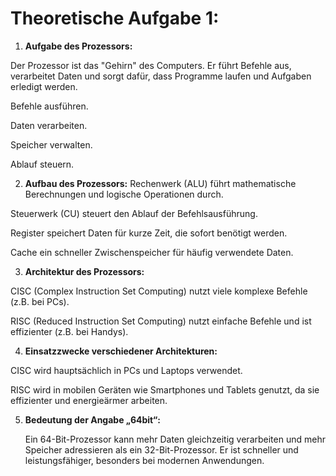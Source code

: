 # Theoretische Aufgabe 1:

1. **Aufgabe des Prozessors:**

 Der Prozessor ist das "Gehirn" des Computers. Er führt Befehle aus, verarbeitet Daten und sorgt dafür, dass Programme laufen und Aufgaben erledigt werden.

Befehle ausführen.

Daten verarbeiten.

Speicher verwalten.

Ablauf steuern.

2. **Aufbau des Prozessors:**
Rechenwerk (ALU) führt mathematische Berechnungen und logische Operationen durch.

Steuerwerk (CU) steuert den Ablauf der Befehlsausführung.

Register speichert Daten für kurze Zeit, die sofort benötigt werden.

Cache ein schneller Zwischenspeicher für häufig verwendete Daten.

3. **Architektur des Prozessors:**

CISC (Complex Instruction Set Computing) nutzt viele komplexe Befehle (z.B. bei PCs).

RISC (Reduced Instruction Set Computing) nutzt einfache Befehle und ist effizienter (z.B. bei Handys).

4. **Einsatzzwecke verschiedener Architekturen:**

CISC wird hauptsächlich in PCs und Laptops verwendet.

RISC wird in mobilen Geräten wie Smartphones und Tablets genutzt, da sie effizienter und energieärmer arbeiten.

5. **Bedeutung der Angabe „64bit“:**

   Ein 64-Bit-Prozessor kann mehr Daten gleichzeitig verarbeiten und mehr Speicher adressieren als ein 32-Bit-Prozessor. Er ist schneller und leistungsfähiger, besonders bei modernen Anwendungen.